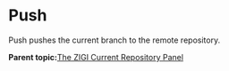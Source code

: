 # Push

Push pushes the current branch to the remote repository.

**Parent topic:**[The ZIGI Current Repository Panel](zOS_ISPF_Git_Interface_Users_Guide_V3R0_the_zigi_current_repository_panel.md)

